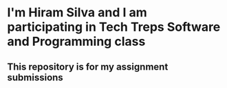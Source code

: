 <h1>I'm Hiram Silva and I am participating in Tech Treps Software and Programming class</h1>
<h2>This repository is for my assignment submissions</h2>
